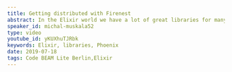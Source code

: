```yaml
---
title: Getting distributed with Firenest
abstract: In the Elixir world we have a lot of great libraries for many things - ExUnit for testing, Plug for web and Phoenix for realtime communication to name a few. Unfortunately, when it comes to distributed systems, it's a bit of a wild west with many small, competing solutions of varied quality...
speaker_id: michal-muskala52
type: video
youtube_id: yKUXhuTJRbk
keywords: Elixir, libraries, Phoenix
date: 2019-07-18
tags: Code BEAM Lite Berlin,Elixir
---
```


